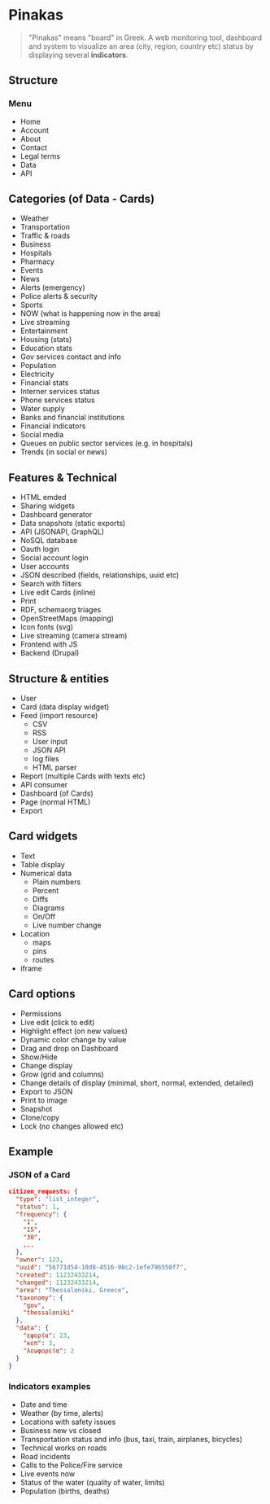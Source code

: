 # Pinakas

> "Pinakas" means "board" in Greek.
> A web monitoring tool, dashboard and system to visualize an area (city, region, country etc) status by displaying several **indicators**.

## Structure

### Menu

- Home
- Account
- About
- Contact
- Legal terms
- Data
- API

## Categories (of Data - Cards)

- Weather
- Transportation
- Traffic & roads
- Business
- Hospitals
- Pharmacy
- Events
- News
- Alerts (emergency)
- Police alerts & security
- Sports
- NOW (what is happening now in the area)
- Live streaming
- Entertainment
- Housing (stats)
- Education stats
- Gov services contact and info
- Population
- Electricity
- Financial stats
- Interner services status
- Phone services status
- Water supply
- Banks and financial institutions
- Financial indicators
- Social media
- Queues on public sector services (e.g. in hospitals)
- Trends (in social or news)

## Features & Technical

- HTML emded
- Sharing widgets
- Dashboard generator
- Data snapshots (static exports)
- API (JSONAPI, GraphQL)
- NoSQL database
- Oauth login
- Social account login
- User accounts
- JSON described (fields, relationships, uuid etc)
- Search with filters
- Live edit Cards (inline)
- Print
- RDF, schemaorg triages
- OpenStreetMaps (mapping)
- Icon fonts (svg)
- Live streaming (camera stream)
- Frontend with JS
- Backend (Drupal)

## Structure & entities

- User
- Card (data display widget)
- Feed (import resource)
  - CSV
  - RSS
  - User input
  - JSON API
  - log files
  - HTML parser
- Report (multiple Cards with texts etc)
- API consumer
- Dashboard (of Cards)
- Page (normal HTML)
- Export

## Card widgets

- Text
- Table display
- Numerical data
  - Plain numbers
  - Percent
  - Diffs
  - Diagrams
  - On/Off
  - Live number change
- Location
  - maps
  - pins
  - routes
- iframe

## Card options

- Permissions
- Live edit (click to edit)
- Highlight effect (on new values)
- Dynamic color change by value
- Drag and drop on Dashboard
- Show/Hide
- Change display
- Grow (grid and columns)
- Change details of display (minimal, short, normal, extended, detailed)
- Export to JSON
- Print to image
- Snapshot
- Clone/copy
- Lock (no changes allowed etc)

## Example

### JSON of a Card

  ```JSON
  citizen_requests: {
    "type": "list_integer",
    "status": 1,
    "frequency": {
      "1",
      "15",
      "30",
      ...
    },
    "owner": 123,
    "uuid": "56771d54-10d8-4516-90c2-1efe796550f7",
    "created": 11232433214,
    "changed": 11232433214, 
    "area": "Thessaloniki, Greece",
    "taxonomy": {
      "gov",
      "thessaloniki"
    },
    "data": {
      "εφορία": 23,
      "κεπ": 3,
      "λεωφορεία": 2
    }
  }
  ```

### Indicators examples

- Date and time
- Weather (by time, alerts)
- Locations with safety issues
- Business new vs closed
- Transportation status and info (bus, taxi, train, airplanes, bicycles)
- Technical works on roads
- Road incidents
- Calls to the Police/Fire service
- Live events now
- Status of the water (quality of water, limits)
- Population (births, deaths)
